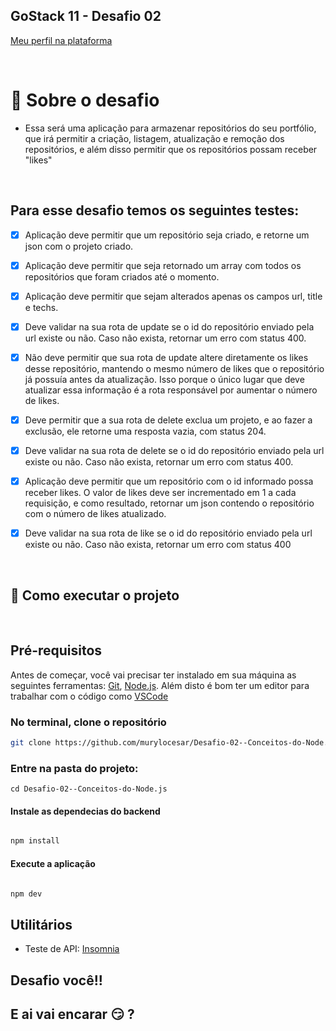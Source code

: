 ## GoStack 11 - Desafio 02 
<a href="https://app.rocketseat.com.br/me/murylocesar
">Meu perfil na plataforma</a>


<br>

# 🚀 Sobre o desafio

* Essa será uma aplicação para armazenar repositórios do seu portfólio, que irá permitir a criação, listagem, atualização e remoção dos repositórios, e além disso permitir que os repositórios possam receber "likes"

<br>


## Para esse desafio temos os seguintes testes:

- [X] Aplicação deve permitir que um repositório seja criado, e retorne um json com o projeto criado.

- [X] Aplicação deve permitir que seja retornado um array com todos os repositórios que foram criados até o momento.

- [X] Aplicação deve permitir que sejam alterados apenas os campos url, title e techs.

- [X] Deve validar na sua rota de update se o id do repositório enviado pela url existe ou não. Caso não exista, retornar um erro com status 400.

- [X] Não deve permitir que sua rota de update altere diretamente os likes desse repositório, mantendo o mesmo número de likes que o repositório já possuía antes da atualização. Isso porque o único lugar que deve atualizar essa informação é a rota responsável por aumentar o número de likes.

- [X] Deve permitir que a sua rota de delete exclua um projeto, e ao fazer a exclusão, ele retorne uma resposta vazia, com status 204.

- [X] Deve validar na sua rota de delete se o id do repositório enviado pela url existe ou não. Caso não exista, retornar um erro com status 400.

- [X] Aplicação deve permitir que um repositório com o id informado possa receber likes. O valor de likes deve ser incrementado em 1 a cada requisição, e como resultado, retornar um json contendo o repositório com o número de likes atualizado.

- [X] Deve validar na sua rota de like se o id do repositório enviado pela url existe ou não. Caso não exista, retornar um erro com status 400
<br>


## 🚀 Como executar o projeto

<br>

## Pré-requisitos
Antes de começar, você vai precisar ter instalado em sua máquina as seguintes ferramentas:  <a href="https://git-scm.com/">Git<a>, <a href="https://nodejs.org/en/">Node.js</a>. Além disto é bom ter um editor para trabalhar com o código como <a href="https://code.visualstudio.com/">VSCode</a>




### No terminal, clone o repositório
```bash
git clone https://github.com/murylocesar/Desafio-02--Conceitos-do-Node.js.git
```

### Entre na pasta do projeto:
``` 
cd Desafio-02--Conceitos-do-Node.js
```
#### Instale as dependecias do backend
```bash

npm install
```
#### Execute a aplicação
```bash

npm dev
```

## Utilitários
- Teste de API: <a href="https://insomnia.rest/">Insomnia</a>

## Desafio você!!
## E ai vai encarar 😏 ?
